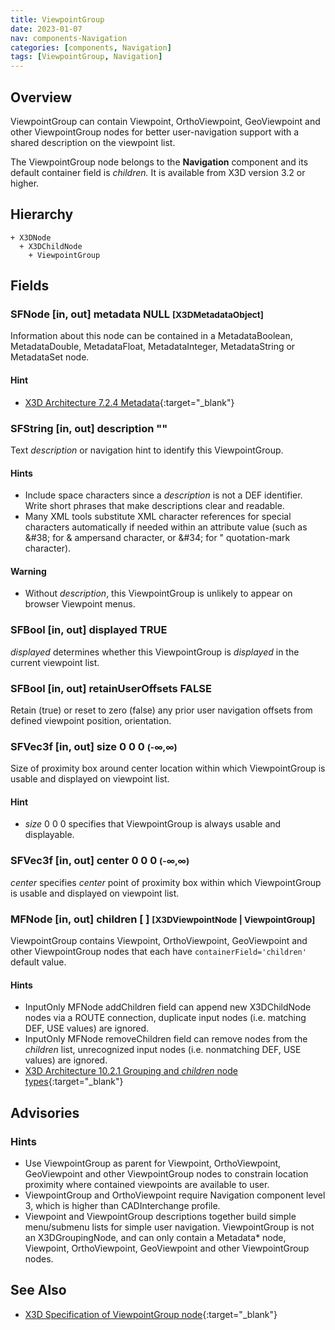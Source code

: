 ```yaml
---
title: ViewpointGroup
date: 2023-01-07
nav: components-Navigation
categories: [components, Navigation]
tags: [ViewpointGroup, Navigation]
---
```

<style>
.post h3 {
  word-spacing: 0.2em;
}
</style>

## Overview

ViewpointGroup can contain Viewpoint, OrthoViewpoint, GeoViewpoint and other ViewpointGroup nodes for better user-navigation support with a shared description on the viewpoint list.

The ViewpointGroup node belongs to the **Navigation** component and its default container field is *children.* It is available from X3D version 3.2 or higher.

## Hierarchy

```
+ X3DNode
  + X3DChildNode
    + ViewpointGroup
```

## Fields

### SFNode [in, out] **metadata** NULL <small>[X3DMetadataObject]</small>

Information about this node can be contained in a MetadataBoolean, MetadataDouble, MetadataFloat, MetadataInteger, MetadataString or MetadataSet node.

#### Hint

- [X3D Architecture 7.2.4 Metadata](https://www.web3d.org/specifications/X3Dv4Draft/ISO-IEC19775-1v4-IS.proof//Part01/components/core.html#Metadata){:target="_blank"}

### SFString [in, out] **description** ""

Text *description* or navigation hint to identify this ViewpointGroup.

#### Hints

- Include space characters since a *description* is not a DEF identifier. Write short phrases that make descriptions clear and readable.
- Many XML tools substitute XML character references for special characters automatically if needed within an attribute value (such as &amp;#38; for &amp; ampersand character, or &amp;#34; for " quotation-mark character).

#### Warning

- Without *description*, this ViewpointGroup is unlikely to appear on browser Viewpoint menus.

### SFBool [in, out] **displayed** TRUE

*displayed* determines whether this ViewpointGroup is *displayed* in the current viewpoint list.

### SFBool [in, out] **retainUserOffsets** FALSE

Retain (true) or reset to zero (false) any prior user navigation offsets from defined viewpoint position, orientation.

### SFVec3f [in, out] **size** 0 0 0 <small>(-∞,∞)</small>

Size of proximity box around center location within which ViewpointGroup is usable and displayed on viewpoint list.

#### Hint

- *size* 0 0 0 specifies that ViewpointGroup is always usable and displayable.

### SFVec3f [in, out] **center** 0 0 0 <small>(-∞,∞)</small>

*center* specifies *center* point of proximity box within which ViewpointGroup is usable and displayed on viewpoint list.

### MFNode [in, out] **children** [ ] <small>[X3DViewpointNode | ViewpointGroup]</small>

ViewpointGroup contains Viewpoint, OrthoViewpoint, GeoViewpoint and other ViewpointGroup nodes that each have `containerField='children'` default value.

#### Hints

- InputOnly MFNode addChildren field can append new X3DChildNode nodes via a ROUTE connection, duplicate input nodes (i.e. matching DEF, USE values) are ignored.
- InputOnly MFNode removeChildren field can remove nodes from the *children* list, unrecognized input nodes (i.e. nonmatching DEF, USE values) are ignored.
- [X3D Architecture 10.2.1 Grouping and *children* node types](https://www.web3d.org/specifications/X3Dv4Draft/ISO-IEC19775-1v4-IS.proof//Part01/components/grouping.html#GroupingAndChildrenNodes){:target="_blank"}

## Advisories

### Hints

- Use ViewpointGroup as parent for Viewpoint, OrthoViewpoint, GeoViewpoint and other ViewpointGroup nodes to constrain location proximity where contained viewpoints are available to user.
- ViewpointGroup and OrthoViewpoint require Navigation component level 3, which is higher than CADInterchange profile.
- Viewpoint and ViewpointGroup descriptions together build simple menu/submenu lists for simple user navigation. ViewpointGroup is not an X3DGroupingNode, and can only contain a Metadata* node, Viewpoint, OrthoViewpoint, GeoViewpoint and other ViewpointGroup nodes.

## See Also

- [X3D Specification of ViewpointGroup node](https://www.web3d.org/documents/specifications/19775-1/V4.0/Part01/components/navigation.html#ViewpointGroup){:target="_blank"}
